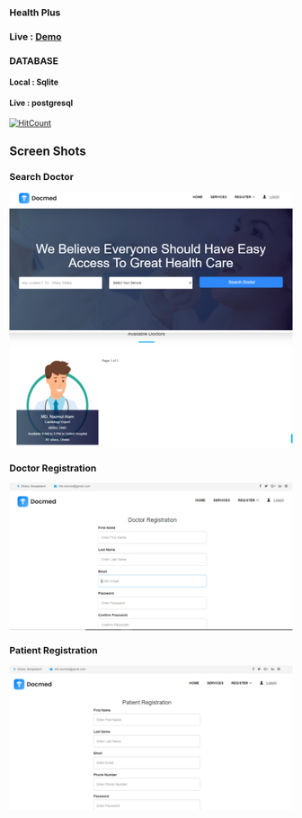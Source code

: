
### Health Plus

### Live : [Demo](https://HealthPlus-11.herokuapp.com/)

### DATABASE
#### Local : Sqlite
#### Live : postgresql
[![HitCount](http://hits.dwyl.com/{nazmul199512}/{django-doctor-appointment}.svg)](http://hits.dwyl.com/{nazmul199512}/{django-doctor-appointment})
## Screen Shots

### Search Doctor

![](12.PNG)
![](13.PNG)

### Doctor Registration

![](Capture1.PNG)

### Patient Registration

![](Capture2.PNG)
